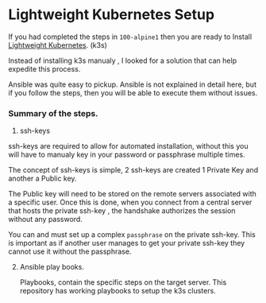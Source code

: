 # Lightweight Kubernetes Setup

If you had completed the steps in `100-alpine1` then you are ready to Install [Lightweight Kubernetes](http:k3s.io). (k3s)

Instead of installing k3s  manualy , I looked for a solution that can help expedite this process. 

Ansible was quite easy to pickup.  Ansible is not explained in detail here, but if you follow the steps, then you will be able to execute them without issues.



### Summary of the steps.

 1. ssh-keys 

   ssh-keys are required to allow for automated installation, without this you will have to manualy key in your password or passphrase multiple times.

   The concept of ssh-keys is simple, 2 ssh-keys are created 1 Private Key and another a Public key. 

   The Public key will need to be stored on the remote servers associated with a specific user.  Once this is done, when you connect from a central server that hosts the private ssh-key , the handshake authorizes the session without any password. 

   You can and must set up a complex  `passphrase` on the private ssh-key. This is important as if another user manages to get your private ssh-key they cannot use it without the passphrase.

   

2. Ansible play books.

   Playbooks, contain the specific steps on the target server. This repository has working playbooks to setup the k3s clusters. 
